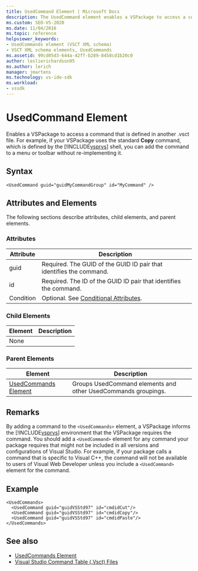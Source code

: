 ```yaml
---
title: UsedCommand Element | Microsoft Docs
description: The UsedCommand element enables a VSPackage to access a command that is defined in another .vsct file.
ms.custom: SEO-VS-2020
ms.date: 11/04/2016
ms.topic: reference
helpviewer_keywords:
- UsedCommands element (VSCT XML schema)
- VSCT XML schema elements, UsedCommands
ms.assetid: 99cd05d3-644a-42ff-b289-8458cd1b20c0
author: leslierichardson95
ms.author: lerich
manager: jmartens
ms.technology: vs-ide-sdk
ms.workload:
- vssdk
---
```

# UsedCommand Element
Enables a VSPackage to access a command that is defined in another .vsct file. For example, if your VSPackage uses the standard **Copy** command, which is defined by the [!INCLUDE[vsprvs](../code-quality/includes/vsprvs_md.md)] shell, you can add the command to a menu or toolbar without re-implementing it.

## Syntax

```
<UsedCommand guid="guidMyCommandGroup" id="MyCommand" />
```

## Attributes and Elements
 The following sections describe attributes, child elements, and parent elements.

### Attributes

|Attribute|Description|
|---------------|-----------------|
|guid|Required. The GUID of the GUID ID pair that identifies the command.|
|id|Required. The ID of the GUID ID pair that identifies the command.|
|Condition|Optional. See [Conditional Attributes](../extensibility/vsct-xml-schema-conditional-attributes.md).|

### Child Elements

|Element|Description|
|-------------|-----------------|
|None||

### Parent Elements

|Element|Description|
|-------------|-----------------|
|[UsedCommands Element](../extensibility/usedcommands-element.md)|Groups UsedCommand elements and other UsedCommands groupings.|

## Remarks
 By adding a command to the `<UsedCommands>` element, a VSPackage informs the [!INCLUDE[vsprvs](../code-quality/includes/vsprvs_md.md)] environment that the VSPackage requires the command. You should add a `<UsedCommand>` element for any command your package requires that might not be included in all versions and configurations of Visual Studio. For example, if your package calls a command that is specific to Visual C++, the command will not be available to users of Visual Web Developer unless you include a `<UsedCommand>` element for the command.

## Example

```
<UsedCommands>
  <UsedCommand guid="guidVSStd97" id="cmdidCut"/>
  <UsedCommand guid="guidVSStd97" id="cmdidCopy"/>
  <UsedCommand guid="guidVSStd97" id="cmdidPaste"/>
</UsedCommands>
```

## See also
- [UsedCommands Element](../extensibility/usedcommands-element.md)
- [Visual Studio Command Table (.Vsct) Files](../extensibility/internals/visual-studio-command-table-dot-vsct-files.md)
